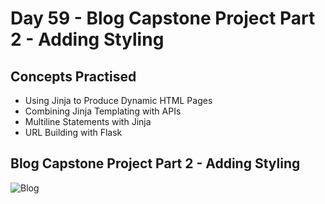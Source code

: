 # Day 59 - Blog Capstone Project Part 2 - Adding Styling
## Concepts Practised
- Using Jinja to Produce Dynamic HTML Pages
- Combining Jinja Templating with APIs
- Multiline Statements with Jinja
- URL Building with Flask
## Blog Capstone Project Part 2 - Adding Styling
![Blog](https://github.com/Nasim-RN/100_Days_of_Python/assets/132076501/ffff0dcc-da93-4e38-8c7a-b2cce3d9507f)

